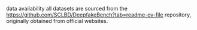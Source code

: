 data availability
all datasets are sourced from the https://github.com/SCLBD/DeepfakeBench?tab=readme-ov-file repository, originally obtained from official websites.
